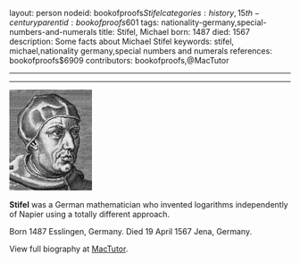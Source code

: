 layout: person
nodeid: bookofproofs$Stifel
categories: history,15th-century
parentid: bookofproofs$601
tags: nationality-germany,special-numbers-and-numerals
title: Stifel, Michael
born: 1487
died: 1567
description: Some facts about Michael Stifel
keywords: stifel, michael,nationality germany,special numbers and numerals
references: bookofproofs$6909
contributors: bookofproofs,@MacTutor

---


---

![Stifel.jpg](https://github.com/bookofproofs/bookofproofs.github.io/blob/main/_sources/_assets/images/portraits/Stifel.jpg?raw=true)

**Stifel** was a German mathematician who invented logarithms independently of Napier using a totally different approach.

Born 1487 Esslingen, Germany. Died 19 April 1567 Jena, Germany.


View full biography at [MacTutor](https://mathshistory.st-andrews.ac.uk/Biographies/Stifel/).
